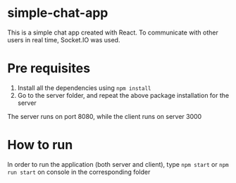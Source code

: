 # simple-chat-app
This is a simple chat app created with React. To communicate with other users in real time, Socket.IO was used.

# Pre requisites
1. Install all the dependencies using `npm install`
2. Go to the server folder, and repeat the above package installation for the server

The server runs on port 8080, while the client runs on server 3000

# How to run
In order to run the application (both server and client), type `npm start` or `npm run start` on console in the corresponding folder
